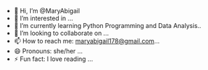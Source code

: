 - 👋 Hi, I’m @MaryAbigail
- 👀 I’m interested in ...
- 🌱 I’m currently learning Python Programming and Data Analysis..
- 💞️ I’m looking to collaborate on ...
- 📫 How to reach me: maryabigail178@gmail.com...
- 😄 Pronouns: she/her ...
- ⚡ Fun fact: I love reading ...

<!---
MaryAbigail/MaryAbigail is a ✨ special ✨ repository because its `README.md` (this file) appears on your GitHub profile.
You can click the Preview link to take a look at your changes.
--->
